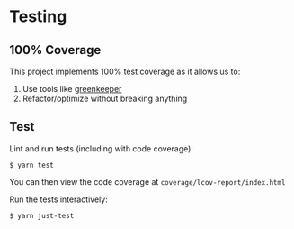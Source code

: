 # Testing

## 100% Coverage

This project implements 100% test coverage as it allows us to:
  1. Use tools like [greenkeeper](https://greenkeeper.io/)
  2. Refactor/optimize without breaking anything

## Test

Lint and run tests (including with code coverage):

    $ yarn test

You can then view the code coverage at `coverage/lcov-report/index.html`

Run the tests interactively:

    $ yarn just-test
